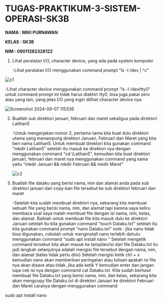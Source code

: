 # TUGAS-PRAKTIKUM-3-SISTEM-OPERASI-SK3B

**NAMA : MIKI PURNAWAN**

**KELAS : SK3B**

**NIM : 09011282328122**


1. Lihat peralatan I/O, character device, yang ada pada system komputer

   -Lihat peralatan I/O menggunakan command prompt "ls -l /dev | ^c"

![c1](https://github.com/user-attachments/assets/d8bd06c5-8983-42bc-89fb-1a8048c1ac24)

   -Lihat character device menggunakan command prompt "ls -l /dev/tty0" untuk command prompt ini tidak harus diakhiri tty0, bisa juga pakai zero atau yang lain, yang jelas I/O yang ingin dilihat character device nya

![Screenshot 2024-09-07 115336](https://github.com/user-attachments/assets/40ae0fa7-310e-4823-9fc1-0441f58374e9)

2. Buatlah sub direktori januari, februari dan maret sekaligus pada direktori Latihan5

   -Untuk mengerjakan nomor 2, pertama-tama kita buat dulu direktori utama yang menampung direktori Januari, Februari dan Maret yang kita beri nama Latihan5. Untuk membuat direktori kita gunakan command "mkdir Latihan5" setelah itu masuk ke direktori nya dengan menggunakan command "cd \Latihan5", kemudian kita buat direktori januari, februari dan maret nya menggunakan command yang sama yaitu "mkdir Januari && mkdir Februari && mkdir Maret"

   ![c2](https://github.com/user-attachments/assets/1e329426-56fe-4c86-b5e5-a9e7d1a00620)

3. Buatlah file dataku yang berisi nama, nim dan alamat anda pada sub direktori januari dan copy-kan file tersebut ke sub direktori februari dan maret

   -Setelah kita sudah membuat direktori nya, sekarang kita membuat sebuah file yang berisi nama, nim, dan alamat tapi karena saya keliru membaca soal saya malah membuat file dengan isi nama, nim, kelas, dan alamat. Baiklah untuk membuat file kita masuk dulu ke direktori Januari setelah itu kita gunakan command "touch Dataku.txt" setelah itu kita gunakan command prompt "nano Dataku.txt" note : jika nano tidak bisa digunakan, cobalah untuk menginstall nano terlebih dahulu menggunakan command "sudo apt install nano
" Setelah mengetik command tersebut kita akan masuk ke tampilan/isi dari file Dataku.txt itu jadi langkah selanjutnya adalah mengisi file tersebut dengan nama, nim, dan alamat (kelas tidak perlu diisi) Setelah mengisi ketik ctrl + x kemudian nano akan memberikan peringatan atau tulisan apakah isi file nya akan disave atau tidak, jika ada ketik Y kemudian enter dan jangan lupa cek isi nya dengan command cat Dataku.txt. Kita sudah berhasil membuat file Dataku.txt yang berisi nama, nim, dan kelas, sekarang kita akan mengcopy file Dataku.txt di direktori Januari ke direktori Februari dan Maret caranya dengan menggunakan command

sudo apt install nano


